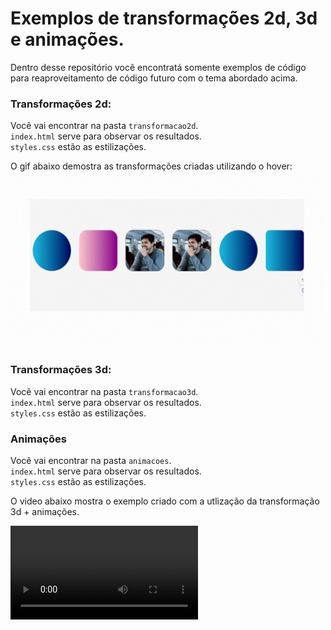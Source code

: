 # Exemplos de transformações 2d, 3d e animações.

Dentro desse repositório você encontratá somente exemplos de código para reaproveitamento de código futuro com o tema abordado acima.

### Transformações 2d:

Você vai encontrar na pasta <code>transformacao2d</code>.<br>
<code>index.html</code> serve para observar os resultados.<br>
<code>styles.css</code> estão as estilizações.<br>

O gif abaixo demostra as transformações criadas utilizando o hover:<br>
<img src="/transformacao2d/assets/img-header/transformacao2d.gif" alt="Gif das animações 2D" width="500"/>

### Transformações 3d:

Você vai encontrar na pasta <code>transformacao3d</code>.<br>
<code>index.html</code> serve para observar os resultados.<br>
<code>styles.css</code> estão as estilizações.<br>

### Animações

Você vai encontrar na pasta <code>animacoes</code>.<br>
<code>index.html</code> serve para observar os resultados.<br>
<code>styles.css</code> estão as estilizações.<br>

O video abaixo mostra o exemplo criado com a utlização da transformação 3d + animações.

![Vídeo da animação + transformação 3d](/video-readme/animação.wmv)
